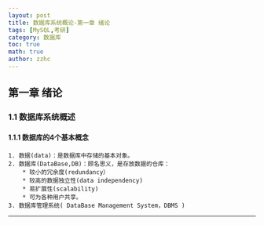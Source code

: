 ```yaml
---
layout: post
title: 数据库系统概论-第一章 绪论 
tags: [MySQL,考研]
category: 数据库
toc: true
math: true
author: zzhc
---
```


## **第一章 绪论**


### 1.1 数据库系统概述

#### 1.1.1 数据库的4个基本概念
	1. 数据(data)：是数据库中存储的基本对象。
	2. 数据库(DataBase,DB)：顾名思义，是存放数据的仓库：
		* 较小的冗余度(redundancy）
		* 较高的数据独立性(data independency)
		* 易扩展性(scalability)
		* 可为各种用户共享。
	3. 数据库管理系统( DataBase Management System，DBMS )








***

<br>
<br>
